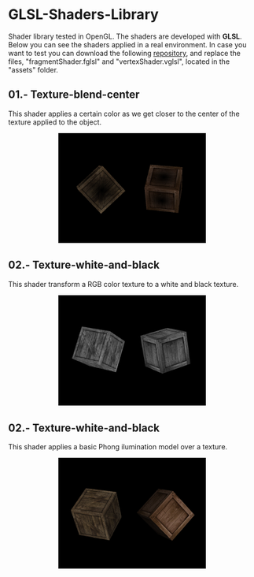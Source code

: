 # GLSL-Shaders-Library

Shader library tested in OpenGL. The shaders are developed with **GLSL**. Below you can see the shaders applied in a real environment. In case you want to test you can download the following [repository](https://github.com/JorgeBarcena3/OpenGL-Shaders-template), and replace the files, "fragmentShader.fglsl" and "vertexShader.vglsl", located in the "assets" folder.

## 01.- Texture-blend-center

This shader applies a certain color as we get closer to the center of the texture applied to the object.

<p align="center">
<img src="https://github.com/JorgeBarcena3/GLSL-Shaders-Library/blob/master/01.-%20Texture-blend-center/result.png" width="300" />
</p>

## 02.- Texture-white-and-black

This shader transform a RGB color texture to a white and black texture.

<p align="center">
<img src="https://github.com/JorgeBarcena3/GLSL-Shaders-Library/blob/master/02.-%20Texture-white-and-black/result.png" width="300" />
</p>


## 02.- Texture-white-and-black

This shader applies a basic Phong ilumination model over a texture.

<p align="center">
<img src="https://github.com/JorgeBarcena3/GLSL-Shaders-Library/blob/master/03.-%20Phong-ilumination-model/result.png" width="300" />
</p>
